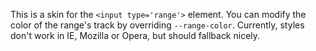 This is a skin for the `<input type='range'>` element. You can modify the color of the range's track by overriding `--range-color`. Currently, styles don't work in IE, Mozilla or Opera, but should fallback nicely.
